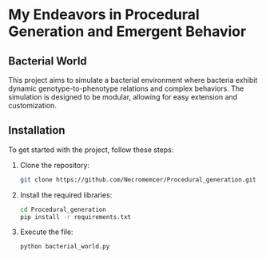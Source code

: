 # My Endeavors in Procedural Generation and Emergent Behavior

## Bacterial World

This project aims to simulate a bacterial environment where bacteria exhibit dynamic genotype-to-phenotype relations and complex behaviors. The simulation is designed to be modular, allowing for easy extension and customization.

## Installation

To get started with the project, follow these steps:

1. Clone the repository:
   ```bash
   git clone https://github.com/Necromemcer/Procedural_generation.git

2. Install the required libraries:
    ```bash
    cd Procedural_generation
    pip install -r requirements.txt


3. Execute the file:
    ```bash
    python bacterial_world.py
